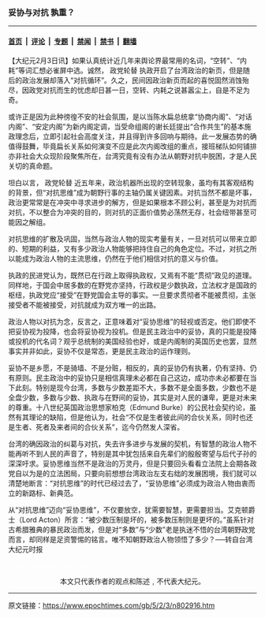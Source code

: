 ### 妥协与对抗 孰重？

---

#### [首页](../../../..?n802916) &nbsp;|&nbsp; [评论](../../../../../epoch-comment?n802916) &nbsp;|&nbsp; [专题](../../../../../epoch-special?n802916) &nbsp;|&nbsp; [禁闻](../../../../../epoch-news?n802916) &nbsp;|&nbsp; [禁书](../../../../../books?n802916) &nbsp;|&nbsp; [翻墙](https://github.com/gfw-breaker/nogfw/blob/master/README.md?n802916)


<div class="post_content" id="artbody" itemprop="articleBody">
 <!-- article content begin -->
 <p>
  【大纪元2月3日讯】如果认真统计近几年来舆论界最常用的名词，“空转”、“内耗”等词汇想必雀屏中选。诚然，
  <ok href="https://www.epochtimes.com/gb/tag/%E6%94%BF%E5%85%9A%E8%BD%AE%E6%9B%BF.html">
   政党轮替
  </ok>
  执政开启了台湾政治的新页，但是随后的政治发展却落入“对抗循环”。久之，民间因政治新页而起的喜悦固然消蚀殆尽，因政党对抗而生的忧虑却日甚一日，空转、内耗之说甚嚣尘上，自是不足为奇。
 </p>
 <p>
  或许正是因为此种徬徨不安的社会氛围，是以当陈水扁总统拿“协商内阁”、“对话内阁”、“安定内阁”为新内阁定调，当受命组阁的谢长廷提出“合作共生”的基本施政理念后，立即引起社会高度关注，并且得到许多回响与期待。此一发展态势的确值得鼓舞，毕竟扁长关系如何演变不应是此次内阁改组的重点，接班梯队如何铺排亦非社会大众现阶段聚焦所在，台湾究竟有没有办法从朝野对抗中脱困，才是人民关切的真命题。
 </p>
 <p>
  坦白以言，
  <ok href="https://www.epochtimes.com/gb/tag/%E6%94%BF%E5%85%9A%E8%BD%AE%E6%9B%BF.html">
   政党轮替
  </ok>
  近五年来，政治机器所出现的空转现象，虽均有其客观结构的背景，但“对抗思维”成为朝野行事的主轴仍属关键因素。对抗当然不都是坏事，政治更常常是在冲突中寻求进步的解方，但是如果根本不顾公利，甚至是为对抗而对抗，不以整合为冲突的目的，则对抗的正面价值势必荡然无存，社会纽带甚至可能因之解组。
 </p>
 <p>
  对抗思维的扩散及巩固，当然与政治人物的现实考量有关，一旦对抗可以带来立即的、短期的利益，又有多少政治人物能够把持住自己的角色定位。不过，对抗之所以能成为政治人物的主流思维，仍然在于他们相信对抗的意义与价值。
 </p>
 <p>
  执政的民进党认为，既然已在行政上取得执政权，又焉有不能“贯彻”政见的道理。同样地，于国会中居多数的在野党亦坚持，行政权是少数执政，立法权才是国政的枢纽，执政党应“接受”在野党国会主导的事实。一旦要求贯彻者不能被贯彻，主张接受者不能被接受，对抗就成为双方唯一的出路。
 </p>
 <p>
  政治人物以对抗为念，反言之，正意味着对“妥协思维”的轻视或否定。他们即使不把妥协视为投降，也会将妥协视为投机。但是民主政治中的妥协，真的只能是投降或投机的代名词？观乎总统制的美国经验也好，或是内阁制的英国历史也罢，显然事实并非如此，妥协不仅是常态，更是民主政治的运作理则。
 </p>
 <p>
  妥协不是乡愿，不是骑墙、不是分赃，相反的，真的妥协仍有执著，仍有坚持、仍有原则。民主政治中的妥协只是相信真理未必都在自己这边，成功亦未必都要在当下此刻。特别是现今台湾，多数与少数差距不大，多数不是全面多数，少数也不是全盘少数，多数与少数、执政与在野间的妥协，其实是对人民的谦卑，更是对未来的尊重。十八世纪英国政治思想家柏克（Edmund Burke）的公民社会契约论，虽然有其理论的缺陷，但是他认为，社会“不仅是生者彼此间的合伙关系，同时也还是生者、死者及来者间的合伙关系”，迄今仍然发人深省。
 </p>
 <p>
  台湾的确因政治的纠葛与对抗，失去许多进步与发展的契机，有智慧的政治人物不能再听不到人民的声音了，特别是其中犹包括来自先辈们的殷殷寄望与后代子孙的深深吁求。妥协思维当然不是政治的万灵丹，但是只要回头看看立法院上会期各政党自以为是的立法困局，只要向前想想台湾政治左支右绌的发展困境，我们就可以清楚地断言：“对抗思维”的时代已经过去了，“妥协思维”必须成为政治人物由衷而立的新路标、新典范。
 </p>
 <p>
  从“对抗思维”迈向“妥协思维”，不仅要放空，犹需要智慧，更需要担当。艾克顿爵士（Lord Acton）所言：“被少数压制是坏的，被多数压制则是更坏的。”虽系针对古希腊雅典的暴民政治而发，但是对“多数”与“少数”老是执迷不悟的台湾朝野政党而言，却同样是足资警惕的铭言。唯不知朝野政治人物领悟了多少？──转自台湾大纪元时报
 </p>
 <p>
  <font color="#ffffff">
   (http://www.dajiyuan.com)
  </font>
  <br/>
  <center>
   <font class="GY16">
    本文只代表作者的观点和陈述﹐不代表大纪元。
   </font>
  </center>
 </p>
 <!-- article content end -->
 <div id="below_article_ad">
 </div>
</div>


---

原文链接：https://www.epochtimes.com/gb/5/2/3/n802916.htm